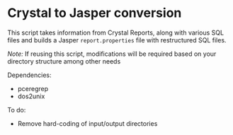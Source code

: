 # Crystal to Jasper conversion

This script takes information from Crystal Reports, along with various SQL files and builds a Jasper `report.properties` file with restructured SQL files.

_Note:_ If reusing this script, modifications will be required based on your directory structure among other needs

Dependencies:
* pceregrep
* dos2unix

To do:
* Remove hard-coding of input/output directories
